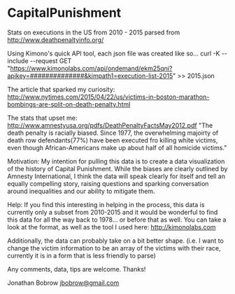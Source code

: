 # CapitalPunishment
Stats on executions in the US from 2010 - 2015 parsed from http://www.deathpenaltyinfo.org/

Using Kimono's quick API tool, each json file was created like so...
curl -K --include --request GET "https://www.kimonolabs.com/api/ondemand/ekm25qni?apikey=##############&kimpath1=execution-list-2015" >> 2015.json

The article that sparked my curiosity:
http://www.nytimes.com/2015/04/22/us/victims-in-boston-marathon-bombings-are-split-on-death-penalty.html

The stats that upset me:
http://www.amnestyusa.org/pdfs/DeathPenaltyFactsMay2012.pdf
"The death penalty is racially biased. Since 1977, the overwhelming majoirty of death row defendants(77%) have been executed fro killing white victims, even though African-Americans make up about half of all homicide victims."

Motivation:
My intention for pulling this data is to create a data visualization of the history of Capital Punishment. While the biases are clearly outlined by Amnesty International, I think the data will speak clearly for itself and tell an equally compelling story, raising questions and sparking conversation around inequalities and our ability to mitigate them.

Help:
If you find this interesting in helping in the process, this data is currently only a subset from 2010-2015 and it would be wonderful to find this data for all the way back to 1978... or before that as well. You can take a look at the format, as well as the tool I used here: http://kimonolabs.com

Additionally, the data can probably take on a bit better shape. (i.e. I want to change the victim information to be an array of the victims with their race, currently it is in a form that is less friendly to parse)

Any comments, data, tips are welcome. Thanks!

Jonathan Bobrow
jbobrow@gmail.com
